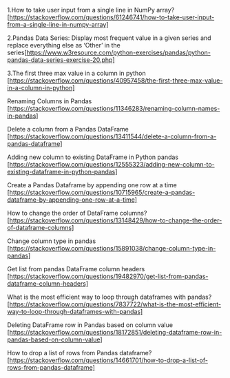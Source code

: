 1.How to take user input from a single line in NumPy array? [https://stackoverflow.com/questions/61246741/how-to-take-user-input-from-a-single-line-in-numpy-array]

2.Pandas Data Series: Display most frequent value in a given series and replace everything else as ‘Other’ in the series[https://www.w3resource.com/python-exercises/pandas/python-pandas-data-series-exercise-20.php]

3.The first three max value in a column in python [https://stackoverflow.com/questions/40957458/the-first-three-max-value-in-a-column-in-python]

Renaming Columns in Pandas [https://stackoverflow.com/questions/11346283/renaming-column-names-in-pandas]

Delete a column from a Pandas DataFrame [https://stackoverflow.com/questions/13411544/delete-a-column-from-a-pandas-dataframe]

Adding new column to existing DataFrame in Python pandas [https://stackoverflow.com/questions/12555323/adding-new-column-to-existing-dataframe-in-python-pandas]

Create a Pandas Dataframe by appending one row at a time [https://stackoverflow.com/questions/10715965/create-a-pandas-dataframe-by-appending-one-row-at-a-time]

How to change the order of DataFrame columns? [https://stackoverflow.com/questions/13148429/how-to-change-the-order-of-dataframe-columns]

Change column type in pandas [https://stackoverflow.com/questions/15891038/change-column-type-in-pandas]

Get list from pandas DataFrame column headers [https://stackoverflow.com/questions/19482970/get-list-from-pandas-dataframe-column-headers]

What is the most efficient way to loop through dataframes with pandas? [https://stackoverflow.com/questions/7837722/what-is-the-most-efficient-way-to-loop-through-dataframes-with-pandas]

Deleting DataFrame row in Pandas based on column value [https://stackoverflow.com/questions/18172851/deleting-dataframe-row-in-pandas-based-on-column-value]

How to drop a list of rows from Pandas dataframe? [https://stackoverflow.com/questions/14661701/how-to-drop-a-list-of-rows-from-pandas-dataframe]